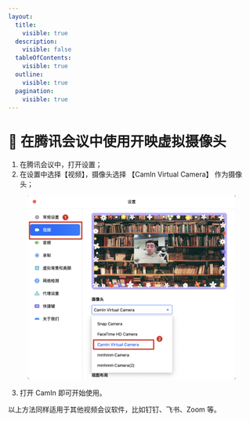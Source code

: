 ```yaml
---
layout:
  title:
    visible: true
  description:
    visible: false
  tableOfContents:
    visible: true
  outline:
    visible: true
  pagination:
    visible: true
---
```


# 🤝 在腾讯会议中使用开映虚拟摄像头

1. 在腾讯会议中，打开设置；
2. 在设置中选择【视频】，摄像头选择 【CamIn Virtual Camera】 作为摄像头；

<figure><img src="../../.gitbook/assets/image (3) (1) (1) (1).png" alt=""><figcaption></figcaption></figure>

3. 打开 CamIn 即可开始使用。

以上方法同样适用于其他视频会议软件，比如钉钉、飞书、Zoom 等。
